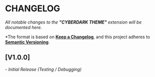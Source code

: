 # **CHANGELOG**

*All notable changes to the **"CYBERDARK THEME"** extension will be documented here.*

*The format is based on **[Keep a Changelog](https://keepachangelog.com/en/1.0.0/)**,
and this project adheres to **[Semantic Versioning](https://semver.org/spec/v2.0.0.html)**.


## **[V1.0.0]**
*- Initial Release (Testing / Debugging)*